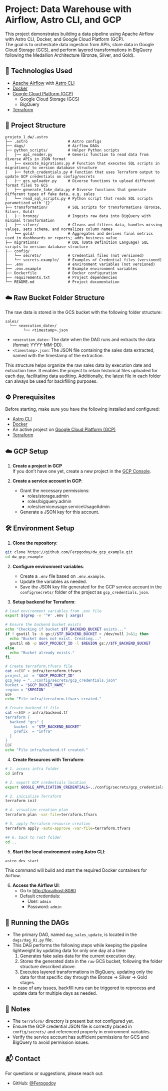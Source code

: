 
# Project: Data Warehouse with Airflow, Astro CLI, and GCP

This project demonstrates building a data pipeline using Apache Airflow with Astro CLI, Docker, and Google Cloud Platform (GCP).  
The goal is to orchestrate data ingestion from APIs, store data in Google Cloud Storage (GCS), and perform layered transformations in BigQuery following the Medallion Architecture (Bronze, Silver, and Gold).

## 🚀 Technologies Used

- [Apache Airflow](https://airflow.apache.org/) with [Astro CLI](https://www.astronomer.io/docs/astro/cli/install-cli/)
- [Docker](https://www.docker.com/)
- [Google Cloud Platform (GCP)](https://cloud.google.com/)
  - Google Cloud Storage (GCS)
  - BigQuery
- [Terraform](https://developer.hashicorp.com/terraform)

## 📁 Project Structure

```
projeto_1_dw/.astro
├── .astro                  # Astro configs
├── dags/                   # Airflow DAGs
├── python_scripts/         # Helper Python scripts
│   │── api_reader.py       # Generic function to read data from diverse APIs in JSON format
│   ├── execute_migrations.py # Function that executes SQL scripts in migrations/ to version database structure
│   ├── fetch_credentials.py # Function that uses Terraform output to update GCP credentials on config/secrets
│   ├── gcs_uploader.py     # Diverse functions to upload different format files to GCS
│   ├── generate_fake_data.py # Diverse functions that generate different types of fake data, e.g. sales
│   └── read_sql_scripts.py # Python script that reads SQL scripts parametized with '{}'
├── transformation/         # SQL scripts for transformations (Bronze, Silver, Gold)
│   ├── bronze/             # Ingests raw data into BigQuery with minimal transformation
│   ├── silver/             # Cleans and filters data, handles missing values, sets schema, and normalizes column names
│   └── gold/               # Aggregates and derives final metrics used in dashboards or reports; adds business value
├── migrations/             # DDL (Data Definition Language) SQL scripts to version database structure
├── config/
│   └── secrets/            # Credential files (not versioned)
│   └── secrets.example/    # Examples of Credential files (versioned)
├── .env                    # environment variables (not versioned)
├── .env.example            # Example environment variables
├── Dockerfile              # Docker configuration
├── requirements.txt        # Project dependencies
└── README.md               # Project documentation
```

## ☁️ Raw Bucket Folder Structure

The raw data is stored in the GCS bucket with the following folder structure:

```
sales/
  └── <execution_date>/
        └── <timestamp>.json
```

- `<execution_date>`: The date when the DAG runs and extracts the data (format: YYYY-MM-DD).
- `<timestamp>.json`: The JSON file containing the sales data extracted, named with the timestamp of the extraction.

This structure helps organize the raw sales data by execution date and extraction time. 
It enables the project to retain historical files uploaded for each day, facilitating data auditing. 
Additionally, the latest file in each folder can always be used for backfilling purposes.

## ⚙️ Prerequisites

Before starting, make sure you have the following installed and configured:

- [Astro CLI](https://www.astronomer.io/docs/astro/cli/install-cli/)
- [Docker](https://www.docker.com/get-started)
- An active project on [Google Cloud Platform (GCP)](https://cloud.google.com/)
- [Terraform](https://developer.hashicorp.com/terraform/install)

## ☁️ GCP Setup

1. **Create a project in GCP**  
   If you don’t have one yet, create a new project in the [GCP Console](https://console.cloud.google.com/).

2. **Create a service account in GCP**:
   - Grant the necessary permissions:
      - roles/storage.admin
      - roles/bigquery.admin
      - roles/serviceusage.serviceUsageAdmin
   - Generate a JSON key for this account.
   

## 🛠️ Environment Setup

1. **Clone the repository**:

```bash
git clone https://github.com/Ferpgodoy/dw_gcp_example.git
cd dw_gcp_example
```

2. **Configure environment variables**:
   - Create a `.env` file based on `.env.example`.
   - Update the variables as needed.
   - Save the JSON key file generated for the GCP service account in the `config/secrets/` folder of the project as `gcp_credentials.json`.

4. **Setup backend for Terraform**:
```bash
# Load environment variables from .env file
export $(grep -v '^#' .env | xargs)

# Ensure the backend bucket exists
echo "Checking if bucket $TF_BACKEND_BUCKET exists..."
if ! gsutil ls -b gs://$TF_BACKEND_BUCKET > /dev/null 2>&1; then
  echo "Bucket does not exist. Creating..."
  gsutil mb -p $GCP_PROJECT_ID -l $REGION gs://$TF_BACKEND_BUCKET
else
  echo "Bucket already exists."
fi

# Create terraform.tfvars file
cat <<EOF > infra/terraform.tfvars
project_id  = "$GCP_PROJECT_ID"
gcp_key = "../config/secrets/gcp_credentials.json"
bucket = "$GCP_BUCKET_NAME"
region = "$REGION"
EOF
echo "File infra/terraform.tfvars created."

# Create backend.tf file
cat <<EOF > infra/backend.tf
terraform {
  backend "gcs" {
    bucket  = "$TF_BACKEND_BUCKET"
    prefix  = "infra"
  }
}
EOF
echo "File infra/backend.tf created."
```

4. **Create Resources with Terraform**:
```bash
# 1. access infra folder
cd infra

# 2. export GCP credentials location
export GOOGLE_APPLICATION_CREDENTIALS=../config/secrets/gcp_credentials.json

# 2. inicialize Terraform
terraform init

# 4. visualize creation plan
terraform plan -var-file=terraform.tfvars

# 5. apply Terraform resource creation
terraform apply -auto-approve -var-file=terraform.tfvars

## 6. back to root folder
cd ..
```

5. **Start the local environment using Astro CLI**:

```bash
astro dev start
```

This command will build and start the required Docker containers for Airflow.

6. **Access the Airflow UI**:
   - Go to [http://localhost:8080](http://localhost:8080)
   - Default credentials:
     - User: `admin`
     - Password: `admin`

## 📄 Running the DAGs

- The primary DAG, named `dag_sales_update`, is located in the `dags/dag_01.py` file.
- This DAG performs the following steps while keeping the pipeline lightweight by updating data for only one day at a time:
  1. Generates fake sales data for the current execution day.
  2. Stores the generated data in the `raw` GCS bucket, following the folder structure described above.
  3. Executes layered transformations in BigQuery, updating only the data for that specific day through the Bronze → Silver → Gold stages.
- In case of any issues, backfill runs can be triggered to reprocess and update data for multiple days as needed.


## 📝 Notes

- The `terraform/` directory is present but not configured yet.
- Ensure the GCP credential JSON file is correctly placed in `config/secrets/` and referenced properly in environment variables.
- Verify the service account has sufficient permissions for GCS and BigQuery to avoid permission issues.

## 📬 Contact

For questions or suggestions, please reach out:

- GitHub: [@Ferpgodoy](https://github.com/Ferpgodoy)

